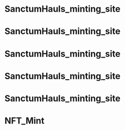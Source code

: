 # SanctumHauls_minting_site
# SanctumHauls_minting_site
# SanctumHauls_minting_site
# SanctumHauls_minting_site
# SanctumHauls_minting_site
# NFT_Mint
